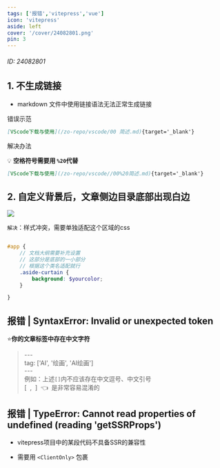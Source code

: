 ```yaml
---
tags: ['报错','vitepress','vue']
icon: 'vitepress'
aside: left
cover: '/cover/24082801.png'
pin: 3
---
```


###### ID: 24082801 

<!-- ## 报错 -->

## 1. 不生成链接

- markdown 文件中使用链接语法无法正常生成链接

<Badge type='danger'>错误示范</Badge>

```md
[VScode下载与使用](/zo-repo/vscode/00 简述.md){target='_blank'}
```

<Badge type='tip'>解决办法</Badge>

💡 **空格符号需要用 `%20`代替**

```md
[VScode下载与使用](/zo-repo/vscode//00%20简述.md){target='_blank'}
```

## 2. 自定义背景后，文章侧边目录底部出现白边


![](/image/202408200203.png)




`解决`：样式冲突，需要单独适配这个区域的css

```scss

#app {
    // 文档大纲需要补充设置
    // 这部分是底部的一小部分
    // 根据这个类名适配就行
    .aside-curtain {
        background: $yourcolor;
    }

}


```


## 报错 | SyntaxError: Invalid or unexpected token

⭐**你的文章标签中存在中文字符**  
> \-\-\-  
> tag: ['AI', '绘画', 'AI绘画']  
> \-\-\-  
例如：上述`[]`内不应该存在中文逗号、中文引号   
<Badge type='danger'>[ &nbsp;,&nbsp; ] &nbsp;👈 &nbsp;是非常容易混淆的</Badge>


## 报错 | TypeError: Cannot read properties of undefined (reading 'getSSRProps')

- vitepress项目中的某段代码不具备SSR的兼容性

- 需要用 `<ClientOnly>` 包裹 
